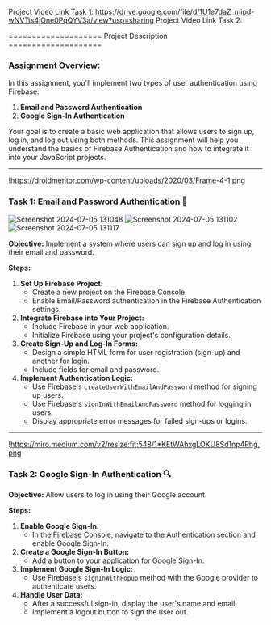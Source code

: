 Project Video Link Task 1: https://drive.google.com/file/d/1U1e7daZ_mipd-wNVTts4jOne0PqQYV3a/view?usp=sharing
Project Video Link Task 2: 


==================== Project Description ====================

### **Assignment Overview:**

In this assignment, you'll implement two types of user authentication using Firebase:

1. **Email and Password Authentication**
2. **Google Sign-In Authentication**

Your goal is to create a basic web application that allows users to sign up, log in, and log out using both methods. This assignment will help you understand the basics of Firebase Authentication and how to integrate it into your JavaScript projects.

---

!https://droidmentor.com/wp-content/uploads/2020/03/Frame-4-1.png

### **Task 1: Email and Password Authentication 📧**
![Screenshot 2024-07-05 131048](https://github.com/jay-228/React-Fairebase-GoogleAuth-Login/assets/122542095/769fe144-d11c-473d-b71c-5746dcbba4b3)
![Screenshot 2024-07-05 131102](https://github.com/jay-228/React-Fairebase-GoogleAuth-Login/assets/122542095/4bd475d5-2c63-4fcb-8e69-d4be5188a9e7)
![Screenshot 2024-07-05 131117](https://github.com/jay-228/React-Fairebase-GoogleAuth-Login/assets/122542095/d7df1621-352d-4e2a-9c1c-654a7217bb20)





**Objective:** Implement a system where users can sign up and log in using their email and password.

**Steps:**

1. **Set Up Firebase Project:**
    - Create a new project on the Firebase Console.
    - Enable Email/Password authentication in the Firebase Authentication settings.
2. **Integrate Firebase into Your Project:**
    - Include Firebase in your web application.
    - Initialize Firebase using your project's configuration details.
3. **Create Sign-Up and Log-In Forms:**
    - Design a simple HTML form for user registration (sign-up) and another for login.
    - Include fields for email and password.
4. **Implement Authentication Logic:**
    - Use Firebase's `createUserWithEmailAndPassword` method for signing up users.
    - Use Firebase's `signInWithEmailAndPassword` method for logging in users.
    - Display appropriate error messages for failed sign-ups or logins.

---

!https://miro.medium.com/v2/resize:fit:548/1*KEtWAhxgLOKU8Sd1np4Phg.png

### **Task 2: Google Sign-In Authentication 🔍**

**Objective:** Allow users to log in using their Google account.

**Steps:**

1. **Enable Google Sign-In:**
    - In the Firebase Console, navigate to the Authentication section and enable Google Sign-In.
2. **Create a Google Sign-In Button:**
    - Add a button to your application for Google Sign-In.
3. **Implement Google Sign-In Logic:**
    - Use Firebase's `signInWithPopup` method with the Google provider to authenticate users.
4. **Handle User Data:**
    - After a successful sign-in, display the user's name and email.
    - Implement a logout button to sign the user out.
